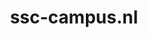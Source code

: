 ---
layout: post
title: "ssc-campus.nl"
internal_url: "/dutchgov/ssc-campus.nl.html"
subdomains_count: 31
all_subdomains_count: 540
urls_count: 17
ssl_rank: 0
http_rank: 41.823529411765
url_link: /data/ssc-campus.nl/urls.txt
all_subdomains_link: /data/ssc-campus.nl/all_subdomains.txt
subdomains_link: /data/ssc-campus.nl/subdomains.txt
categories: dutchgov
---